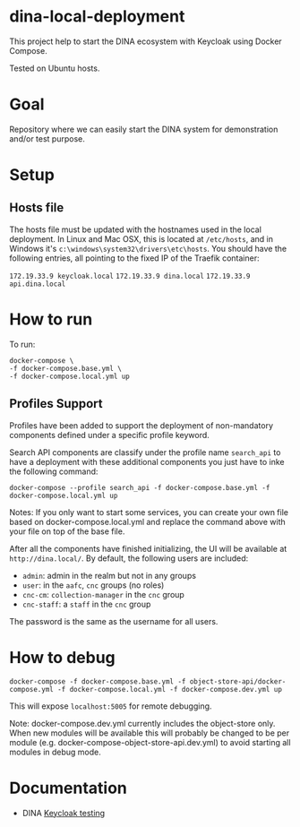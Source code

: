 # dina-local-deployment

This project help to start the DINA ecosystem with Keycloak using Docker Compose.

Tested on Ubuntu hosts.

# Goal

Repository where we can easily start the DINA system for demonstration and/or test purpose.

# Setup

## Hosts file

The hosts file must be updated with the hostnames used in the local deployment. In Linux and Mac OSX, this is located at `/etc/hosts`, and in Windows it's `c:\windows\system32\drivers\etc\hosts`. You should have the following entries, all pointing to the fixed IP of the Traefik container:

`172.19.33.9 keycloak.local`
`172.19.33.9 dina.local`
`172.19.33.9 api.dina.local`

# How to run

To run:

```
docker-compose \
-f docker-compose.base.yml \
-f docker-compose.local.yml up
```

## Profiles Support

Profiles have been added to support the deployment of non-mandatory components defined under a specific profile keyword.

Search API components are classify under the profile name `search_api` to have a deployment with these additional components you just have to inke the following command:

```
docker-compose --profile search_api -f docker-compose.base.yml -f docker-compose.local.yml up
```

Notes: If you only want to start some services, you can create your own file based on docker-compose.local.yml and replace the command above with your file on top of the base file.


After all the components have finished initializing, the UI will be available at `http://dina.local/`. By default, the following users are included:

* `admin`: admin in the realm but not in any groups
* `user`: in the `aafc`, `cnc` groups (no roles)
* `cnc-cm`: `collection-manager` in the `cnc` group
* `cnc-staff`: a `staff` in the `cnc` group

The password is the same as the username for all users.

# How to debug

`docker-compose -f docker-compose.base.yml -f object-store-api/docker-compose.yml -f docker-compose.local.yml -f docker-compose.dev.yml up`

This will expose `localhost:5005` for remote debugging.

Note: docker-compose.dev.yml currently includes the object-store only. When new modules will be available this will probably be changed to be per module (e.g. docker-compose-object-store-api.dev.yml) to avoid starting all modules in debug mode.

# Documentation
* DINA [Keycloak testing](docs/keycloak.md)

